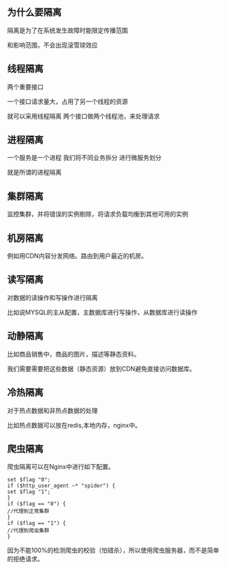 为什么要隔离
---

隔离是为了在系统发生故障时能限定传播范围

和影响范围，不会出现滚雪球效应

线程隔离
---

两个重要接口

一个接口请求量大，占用了另一个线程的资源

就可以采用线程隔离 两个接口做两个线程池，来处理请求

进程隔离
---

一个服务是一个进程 我们将不同业务拆分 进行微服务划分

就是所谓的进程隔离

集群隔离
---

监控集群，并将错误的实例剔除，将请求负载均衡到其他可用的实例

机房隔离
---

例如用CDN内容分发网络。路由到用户最近的机房。

读写隔离
---

对数据的读操作和写操作进行隔离

比如说MYSQL的主从配置，主数据库进行写操作，从数据库进行读操作

动静隔离
---

比如商品销售中，商品的图片，描述等静态资料。

我们需要需要把这些数据（静态资源）放到CDN避免直接访问数据库。

冷热隔离
---

对于热点数据和非热点数据的处理

比如热点数据可以放在redis,本地内存，nginx中。

爬虫隔离
---

爬虫隔离可以在Nginx中进行如下配置。

    set $flag "0";
    if ($http_user_agent ~* "spider") {
    set $flag "1";
    }
    if ($flag == "0") {
    //代理到正常集群
    }
    if ($flag == "1") {
    //代理到爬虫集群
    }

因为不能100%的检测爬虫的校验（怕错杀），所以使用爬虫服务器，而不是简单的拒绝请求。


